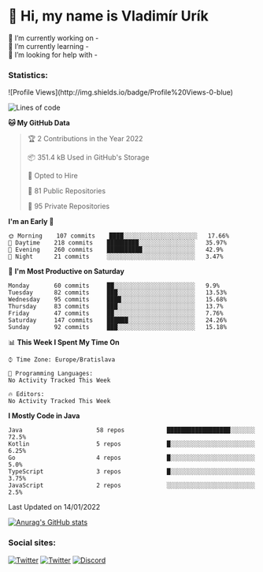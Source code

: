 <h1> 👋 Hi, my name is Vladimír Urík</h1>
<p>
 🔭 I’m currently working on -<br>
 🌱 I’m currently learning -<br>
 🤔 I’m looking for help with -<br>
</p>
<h3>Statistics:</h3>
<!--START_SECTION:waka-->
![Profile Views](http://img.shields.io/badge/Profile%20Views-0-blue)

![Lines of code](https://img.shields.io/badge/From%20Hello%20World%20I%27ve%20Written-1%20Million%20lines%20of%20code-blue)

**🐱 My GitHub Data** 

> 🏆 2 Contributions in the Year 2022
 > 
> 📦 351.4 kB Used in GitHub's Storage 
 > 
> 💼 Opted to Hire
 > 
> 📜 81 Public Repositories 
 > 
> 🔑 95 Private Repositories  
 > 
**I'm an Early 🐤** 

```text
🌞 Morning    107 commits    ████░░░░░░░░░░░░░░░░░░░░░   17.66% 
🌆 Daytime    218 commits    █████████░░░░░░░░░░░░░░░░   35.97% 
🌃 Evening    260 commits    ██████████░░░░░░░░░░░░░░░   42.9% 
🌙 Night      21 commits     ░░░░░░░░░░░░░░░░░░░░░░░░░   3.47%

```
📅 **I'm Most Productive on Saturday** 

```text
Monday       60 commits     ██░░░░░░░░░░░░░░░░░░░░░░░   9.9% 
Tuesday      82 commits     ███░░░░░░░░░░░░░░░░░░░░░░   13.53% 
Wednesday    95 commits     ████░░░░░░░░░░░░░░░░░░░░░   15.68% 
Thursday     83 commits     ███░░░░░░░░░░░░░░░░░░░░░░   13.7% 
Friday       47 commits     ██░░░░░░░░░░░░░░░░░░░░░░░   7.76% 
Saturday     147 commits    ██████░░░░░░░░░░░░░░░░░░░   24.26% 
Sunday       92 commits     ███░░░░░░░░░░░░░░░░░░░░░░   15.18%

```


📊 **This Week I Spent My Time On** 

```text
⌚︎ Time Zone: Europe/Bratislava

💬 Programming Languages: 
No Activity Tracked This Week

🔥 Editors: 
No Activity Tracked This Week

```

**I Mostly Code in Java** 

```text
Java                     58 repos            ██████████████████░░░░░░░   72.5% 
Kotlin                   5 repos             █░░░░░░░░░░░░░░░░░░░░░░░░   6.25% 
Go                       4 repos             █░░░░░░░░░░░░░░░░░░░░░░░░   5.0% 
TypeScript               3 repos             █░░░░░░░░░░░░░░░░░░░░░░░░   3.75% 
JavaScript               2 repos             ░░░░░░░░░░░░░░░░░░░░░░░░░   2.5%

```



 Last Updated on 14/01/2022
<!--END_SECTION:waka-->

[![Anurag's GitHub stats](https://github-readme-stats.vercel.app/api?username=vladimir-urik)](https://github.com/anuraghazra/github-readme-stats)

<h3>Social sites:</h3>
<p><a href="https://twitter.com/GGGEDR" target="_blank"><img alt="Twitter" src="https://img.shields.io/badge/twitter-%231DA1F2.svg?&style=for-the-badge&logo=twitter&logoColor=white" /></a> <a href="https://www.reddit.com/user/GGGEDR" target="_blank"><img alt="Twitter" src="https://img.shields.io/badge/reddit-%23FE6262.svg?&style=for-the-badge&logo=reddit&logoColor=white" /></a> <a href="https://discord.com/users/535708984959827978" target="_blank"><img alt="Discord" src="https://img.shields.io/badge/discord-%235865f2.svg?&style=for-the-badge&logo=discord&logoColor=white" />
</p>
